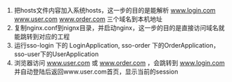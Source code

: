 
1. 把hosts文件内容加入系统hosts，这一步的目的是能解析
www.login.com www.user.com www.order.com 三个域名到本机地址
2. 复制nginx.conf到nignx目录，并启动nginx，这一步的目的是直接访问域名就能跳转到对应的工程
3. 运行sso-login 下的 LoginApplication, sso-order 下的OrderApplication，sso-user下的UserApplication
4. 浏览器访问 www.user.com 或 www.order.com ，会跳转到 www.login.com 并自动登陆后返回www.user.com首页，显示当前的session 

